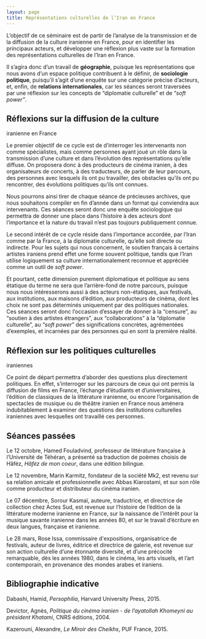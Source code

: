 ```yaml
---
layout: page
title: Représentations culturelles de l’Iran en France
---
```


L’objectif de ce séminaire est de partir de l’analyse de la transmission
et de la diffusion de la culture iranienne en France, pour en identifier
les principaux acteurs, et développer une réflexion plus vaste sur la
formation des représentations culturelles de l’Iran en France.

Il s’agira donc d’un travail de **géographie**, puisque les
représentations que nous avons d’un espace politique contribuent à le
définir, de **sociologie politique**, puisqu’il s’agit d’une enquête
sur une catégorie précise d’acteurs, et, enfin, de **relations
internationales**, car les séances seront traversées par une réflexion
sur les concepts de “diplomatie culturelle” et de “*soft power”*. 

## Réflexions sur la diffusion de la culture
iranienne en France

Le premier objectif de ce cycle est de d’interroger les intervenants non
comme spécialistes, mais comme personnes ayant joué un rôle dans la
transmission d’une culture et dans l’évolution des représentations
qu’elle diffuse. On proposera donc à des producteurs de cinéma
iranien, à des organisateurs de concerts, à des traducteurs, de parler
de leur parcours, des personnes avec lesquels ils ont pu travailler, des
obstacles qu’ils ont pu rencontrer, des évolutions politiques qu’ils ont
connues. 

Nous pourrons ainsi tirer de chaque séance de précieuses archives, que
nous souhaitons compiler en fin d’année dans un format qui conviendra
aux intervenants. Ces séances seront donc une enquête sociologique qui
permettra de donner une place dans l’histoire à des acteurs dont
l’importance et la nature du travail n’est pas toujours publiquement
connue. 

Le second intérêt de ce cycle réside dans l’importance accordée, par
l’Iran comme par la France, à la diplomatie culturelle, qu’elle soit
directe ou indirecte. Pour les sujets qui nous concernent, le soutien
français à certains artistes iraniens prend effet une forme souvent
politique, tandis que l’Iran utilise logiquement sa culture
internationalement reconnue et appréciée comme un outil de *soft power*.

Et pourtant, cette dimension purement diplomatique et politique au sens
étatique du terme ne sera que l’arrière-fond de notre parcours, puisque
nous nous intéresserons aussi à des acteurs non-étatiques, aux
festivals, aux institutions, aux maisons d’édition, aux producteurs de
cinéma, dont les choix ne sont pas déterminés uniquement par des
politiques nationales. Ces séances seront donc l’occasion d’essayer de
donner à la “censure”, au “soutien à des artistes étrangers”, aux
“collaborations” à la “diplomatie culturelle”, au *“soft power*” des
significations concrètes, agrémentées d’exemples, et incarnées par des
personnes qui en sont la première réalité. 

## Réflexion sur les politiques culturelles
iraniennes

Ce point de départ permettra d’aborder des questions plus directement
politiques. En effet, s’interroger sur les parcours de ceux qui ont
permis la diffusion de films en France, l’échange d’étudiants et
d’universitaires, l’édition de classiques de la littérature iranienne,
ou encore l’organisation de spectacles de musique ou de théâtre iranien
en France nous aménera indubitablement à examiner des questions des
institutions culturelles iraniennes avec lesquelles ont travaillé ces
personnes. 

## Séances passées

Le 12 octobre, Hamed Fouladvind, professeur de littérature française à
l’Université de Téhéran, a présenté sa traduction de poèmes choisis de
Hâféz, *Hâféz de mon coeur*, dans une édition bilingue.

Le 12 novembre, Marin Karmitz, fondateur de la société Mk2, est revenu
sur sa relation amicale et professionnelle avec Abbas Kiarostami, et sur
son rôle comme producteur et distributeur du cinéma iranien. 

Le 07 décembre, Sorour Kasmaï, auteure, traductrice, et directrice de
collection chez Actes Sud, est revenue sur l’histoire de l’édition de la
littérature moderne iranienne en France, sur la naissance de l’intérêt
pour la musique savante iranienne dans les années 80, et sur le travail
d’écriture en deux langues, française et iranienne. 

Le 28 mars, Rose Issa, commissaire d'expositions, organisatrice de
festivals, auteur de livres, éditrice et directrice de galerie, est
revenue sur son action culturelle d’une étonnante diversité, et d’une
précocité remarquable, dès les années 1980, dans le cinéma, les arts
visuels, et l’art contemporain, en provenance des mondes arabes et
iraniens. 

## Bibliographie indicative

Dabashi, Hamid, *Persophilia*, Harvard University Press, 2015.

Devictor, Agnès, *Politique du cinéma iranien - de l’ayatollah Khomeyni
au président Khatami*, CNRS éditions, 2004.

Kazerouni, Alexandre, *Le Miroir des Cheikhs*, PUF France, 2015.
